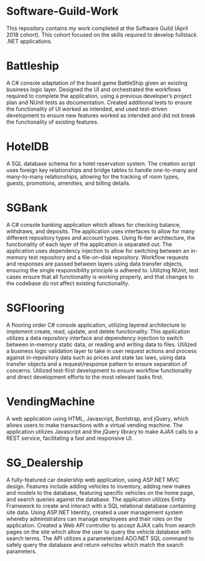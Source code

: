 # Software-Guild-Work
This repository contains my work completed at the Software Guild (April 2018 cohort). This cohort focused on the skills required to develop fullstack .NET applications.

# Battleship

A C# console adaptation of the board game BattleShip given an existing business logic layer.  Designed the UI and orchestrated the workflows required to complete the application, using a previous developer’s project plan and NUnit tests as documentation. Created additional tests to ensure the functionality of UI worked as intended, and used test-driven development to ensure new features worked as intended and did not break the functionality of existing features.

# HotelDB

A SQL database schema for a hotel reservation system. The creation script uses foreign key relationships and bridge tables to handle one-to-many and many-to-many relationships, allowing for the tracking of room types, guests, promotions, amenities, and billing details.

# SGBank

A C# console banking application which allows for checking balance, withdraws, and deposits. The application uses interfaces to allow for many different repository types and account types. Using N-tier architecture, the functionality of each layer of the application is separated out. The application uses dependency injection to allow for switching between an in-memory test repository and a file-on-disk repository. Workflow requests and responses are passed between layers using data transfer objects, ensuring the single responsibility principle is adhered to. Utilizing NUnit, test cases ensure that all functionality is working properly, and that changes to the codebase do not affect existing functionality.

# SGFlooring

A flooring order C# console application, utilizing layered architecture to implement create, read, update, and delete functionality. This application utilizes a data repository interface and dependency injection to switch between in-memory static data, or reading and writing data to files. Utilized a business logic validation layer to take in user request actions and process against in-repository data such as prices and state tax laws, using data transfer objects and a request/response pattern to ensure separation of concerns.  Utilized test-first development to ensure workflow functionality and direct development efforts to the most relevant tasks first.

# VendingMachine

A web application using HTML, Javascript, Bootstrap, and jQuery, which allows users to make transactions with a virtual vending machine. The application utilizes Javascript and the jQuery library to make AJAX calls to a REST service, facilitating a fast and responsive UI. 

# SG_Dealership

A fully-featured car dealership web application, using ASP.NET MVC design. Features include adding vehicles to inventory, adding new makes and models to the database, featuring specific vehicles on the home page, and search queries against the database. The application utilizes Entity Framework to create and interact with a SQL relational database containing site data. Using ASP.NET Identity, created a user management system whereby administrators can manage employees and their roles on the application. Created a Web API controller to accept AJAX calls from search pages on the site which allow the user to query the vehicle database with search terms. The API utilizes a parameterized ADO.NET SQL command to safely query the database and return vehicles which match the search parameters.

